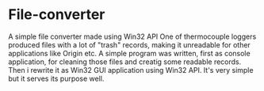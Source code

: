 # File-converter
A simple file converter made using Win32 API
One of thermocouple loggers produced files with a lot of "trash" records,
making it unreadable for other applications like Origin etc.
A simple program was written, first as console application, for cleaning those files and creatig some readable records.
Then i rewrite it as Win32 GUI application using Win32 API.
It's very simple but it serves its purpose well.
